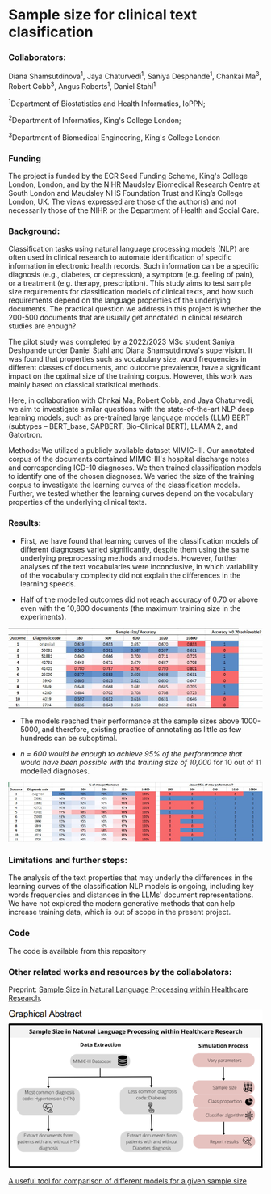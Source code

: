 # Sample size for clinical text clasification

### Collaborators: 
Diana Shamsutdinova<sup>1</sup>, Jaya Chaturvedi<sup>1</sup>, Saniya Desphande<sup>1</sup>, Chankai Ma<sup>3</sup>, Robert Cobb<sup>3</sup>, Angus Roberts<sup>1</sup>, Daniel Stahl<sup>1</sup> 

<sup>1</sup>Department of Biostatistics and Health Informatics, IoPPN; 

<sup>2</sup>Department of Informatics, King's College London; 

<sup>3</sup>Department of Biomedical Engineering, King's College London

### Funding 
The project is funded by the ECR Seed Funding Scheme, King's College London, London, and by the NIHR Maudsley Biomedical Research Centre at South London and Maudsley NHS Foundation Trust and King’s College London, UK. The views expressed are those of the author(s) and not necessarily those of the NIHR or the Department of Health and Social Care.

### Background: 

Classification tasks using natural language processing models (NLP) are often used in clinical research to automate identification of specific information in electronic health records. Such information can be a specific diagnosis (e.g., diabetes, or depression), a symptom (e.g. feeling of pain), or a treatment (e.g. therapy, prescription). This study aims to test sample size requirements for classification models of clinical texts, and how such requirements depend on the language properties of the underlying documents. The practical question we address in this project is whether the 200-500 documents that are usually get annotated in clinical research studies are enough? 

The pilot study was completed by a 2022/2023 MSc student Saniya Deshpande under Daniel Stahl and Diana Shamsutdinova's supervision. It was found that properties such as vocabulary size, word frequencies in different classes of documents, and outcome prevalence, have a significant impact on the optimal size of the training corpus. However, this work was mainly based on classical statistical methods. 

Here, in collaboration with  Chnkai Ma, Robert Cobb, and Jaya Chaturvedi,  we aim to investigate similar questions with the state-of-the-art NLP deep learning models, such as pre-trained large language models (LLM) BERT (subtypes – BERT_base, SAPBERT, Bio-Clinical BERT), LLAMA 2, and Gatortron.

Methods: We utilized a publicly available dataset MIMIC-III. Our annotated corpus of the documents contained MIMIC-III's hospital discharge notes and corresponding ICD-10 diagnoses. We then trained classification models to identify one of the chosen diagnoses. We varied the size of the training corpus to investigate the learning curves of the classification models. Further, we tested whether the learning curves depend on the vocabulary properties of the underlying clinical texts. 

### Results: 
* First, we have found that learning curves of the classification models of different diagnoses varied significantly, despite them using the same underlying preprocessing methods and models. However, further analyses of the text vocabularies were inconclusive, in which variability of the vocabulary complexity did not explain the differences in the learning speeds.

* Half of the modelled outcomes did not reach accuracy of 0.70 or above even with the 10,800 documents (the maximum training size in the experiments).

![image](Sample_size_fig1.jpg)

* The models reached their performance at the sample sizes above 1000-5000, and therefore, existing practice of annotating as little as few hundreds can be suboptimal.

* *n = 600 would be enough to achieve 95% of the performance that would have been possible with the training size of 10,000* for 10 out of 11 modelled diagnoses.

![image](Sample_size_fig2.jpg)


### Limitations and further steps: 
The analysis of the text properties that may underly the differences in the learning curves of the classification NLP models is ongoing, including key words frequencies and distances in the LLMs' document  representations.
We have not explored the modern generative methods that can help increase training data, which is out of scope in the present project.
 
### Code 
The code is available from this repository

### Other related works and resources by the collabolators:

Preprint: [Sample Size in Natural Language Processing within Healthcare Research](https://arxiv.org/abs/2309.02237).

![image](Fig3.png)

[A useful tool for comparison of different models for a given sample size](https://jayachaturvedi-sample-size-in-healthcare-nlp-dashboard-poic0t.streamlit.app/)


